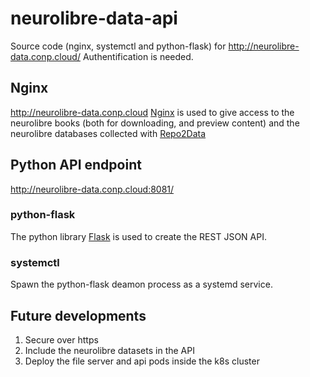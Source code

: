 # neurolibre-data-api
Source code (nginx, systemctl and python-flask) for http://neurolibre-data.conp.cloud/
Authentification is needed.

## Nginx
http://neurolibre-data.conp.cloud
[Nginx](https://www.nginx.com/) is used to give access to the neurolibre books (both for downloading, and preview content) and the neurolibre databases collected with [Repo2Data](https://github.com/SIMEXP/Repo2Data)

## Python API endpoint
http://neurolibre-data.conp.cloud:8081/
### python-flask
The python library [Flask](https://flask.palletsprojects.com/en/1.1.x/) is used to create the REST JSON API.
### systemctl
Spawn the python-flask deamon process as a systemd service.

## Future developments
1. Secure over https
2. Include the neurolibre datasets in the API
3. Deploy the file server and api pods inside the k8s cluster
